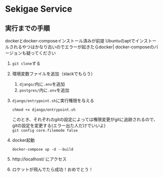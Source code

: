 # Sekigae Service


## 実行までの手順
dockerとdocker-composeインストール済みが前提
Ubuntuのaptでインストールされるやつはかなり古いのでエラーが起きたらdocker| docker-composeのバージョンも疑ってください

1. `git clone`する

1. 環境変数ファイルを追加（slackでもらう）

   1. `django/`内に`.env`を追加
   1. `postgres/`内に`.env`を追加

1. `django/entrypoint.sh`に実行権限を与える

   ```
   chmod +x django/entrypoint.sh
   ```
   このとき、それぞれのgitの設定によっては権限変更がgitに追跡されるので、gitの設定を変更する(エラー出た人だけでいいよ)  
   `git config core.filemode false`

1. docker起動

   ```
   docker-compose up -d --build
   ```

1. http://localhost/ にアクセス

1. ロケットが飛んでたら成功！おめでとう！
